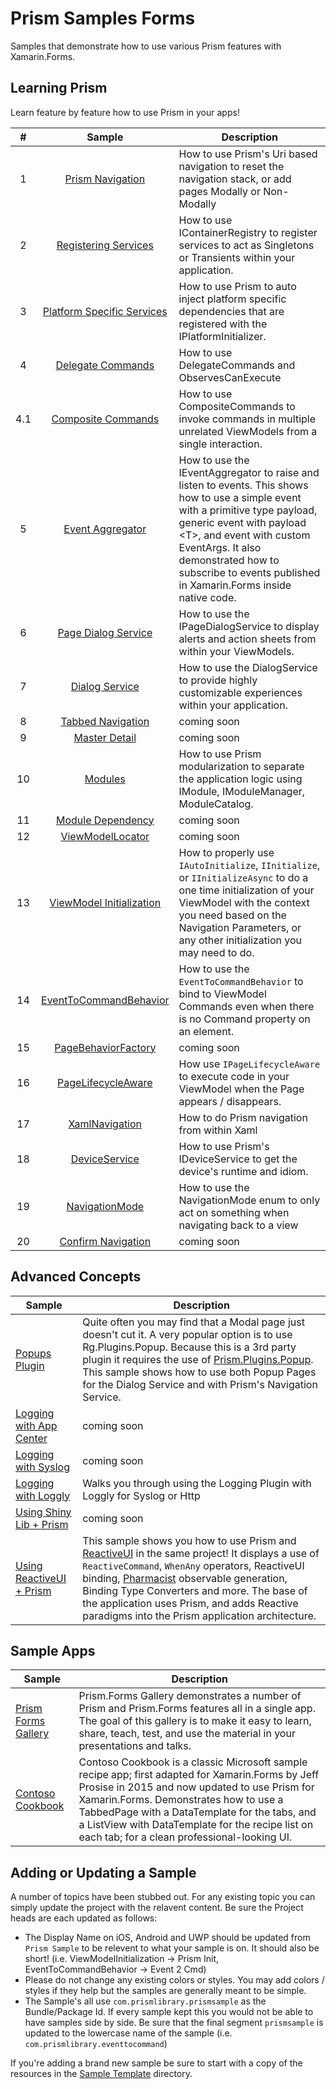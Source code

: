 # Prism Samples Forms

Samples that demonstrate how to use various Prism features with Xamarin.Forms.

## Learning Prism

Learn feature by feature how to use Prism in your apps!

| # | Sample | Description |
|:-:|:------:|-------------|
| 1 | [Prism Navigation][NavigationSample] | How to use Prism's Uri based navigation to reset the navigation stack, or add pages Modally or Non-Modally |
| 2 | [Registering Services][ServiceRegistrationSample] | How to use IContainerRegistry to register services to act as Singletons or Transients within your application. |
| 3 | [Platform Specific Services][PlatformSpecificServiceSample] | How to use Prism to auto inject platform specific dependencies that are registered with the IPlatformInitializer. |
| 4 | [Delegate Commands][DelegateCommandSample] | How to use DelegateCommands and ObservesCanExecute |
| 4.1 | [Composite Commands][CompositeCommandSample] | How to use CompositeCommands to invoke commands in multiple unrelated ViewModels from a single interaction. |
| 5 | [Event Aggregator][EventAggregatorSample] | How to use the IEventAggregator to raise and listen to events. This shows how to use a simple event with a primitive type payload, generic event with payload &lt;T&gt;, and event with custom EventArgs. It also demonstrated how to subscribe to events published in Xamarin.Forms inside native code. |
| 6 | [Page Dialog Service][PageDialogServiceSample] | How to use the IPageDialogService to display alerts and action sheets from within your ViewModels. |
| 7 | [Dialog Service][DialogServiceSample] | How to use the DialogService to provide highly customizable experiences within your application. |
| 8 | [Tabbed Navigation][8] | coming soon |
| 9 | [Master Detail][9] | coming soon |
| 10 | [Modules][ModulesSample] | How to use Prism modularization to separate the application logic using IModule, IModuleManager, ModuleCatalog. |
| 11 | [Module Dependency][ModuleDependencySample] | coming soon |
| 12 | [ViewModelLocator][ViewModelLocatorSample] | coming soon |
| 13 | [ViewModel Initialization][ViewModelInitailizationSample] | How to properly use `IAutoInitialize`, `IInitialize`, or `IInitializeAsync` to do a one time initialization of your ViewModel with the context you need based on the Navigation Parameters, or any other initialization you may need to do. |
| 14 | [EventToCommandBehavior][EventToCommandSample] | How to use the `EventToCommandBehavior` to bind to ViewModel Commands even when there is no Command property on an element. |
| 15 | [PageBehaviorFactory][PageBehaviorFactorySample] | coming soon |
| 16 | [PageLifecycleAware][PageLifecycleSample] | How use `IPageLifecycleAware` to execute code in your ViewModel when the Page appears / disappears. |
| 17 | [XamlNavigation][XamlNavigationSample] | How to do Prism navigation from within Xaml |
| 18 | [DeviceService][DeviceServiceSample] | How to use Prism's IDeviceService to get the device's runtime and idiom. |
| 19 | [NavigationMode][NavigationModeSample] | How to use the NavigationMode enum to only act on something when navigating back to a view |
| 20 | [Confirm Navigation][ConfirmNavigationSample] | coming soon |

## Advanced Concepts

| Sample | Description |
| ------ |-------------|
| [Popups Plugin][PopupsPluginSample] | Quite often you may find that a Modal page just doesn't cut it. A very popular option is to use Rg.Plugins.Popup. Because this is a 3rd party plugin it requires the use of [Prism.Plugins.Popup](https://popups.prismplugins.com). This sample shows how to use both Popup Pages for the Dialog Service and with Prism's Navigation Service. |
| [Logging with App Center][AppCenterLoggingSample] | coming soon |
| [Logging with Syslog][SyslogLoggingSample] | coming soon |
| [Logging with Loggly][LogglyLoggingSample] | Walks you through using the Logging Plugin with Loggly for Syslog or Http |
| [Using Shiny Lib + Prism][ShinyPrismSample] | coming soon |
| [Using ReactiveUI + Prism][ReactiveUISample] | This sample shows you how to use Prism and [ReactiveUI](https://github.com/reactiveui/ReactiveUI) in the same project!  It displays a use of `ReactiveCommand`, `WhenAny` operators, ReactiveUI binding, [Pharmacist](https://github.com/reactiveui/Pharmacist) observable generation, Binding Type Converters and more.  The base of the application uses Prism, and adds Reactive paradigms into the Prism application architecture. |

## Sample Apps

| Sample | Description |
| ---------- |-------------|
| [Prism Forms Gallery][PrismFormsGallery] | Prism.Forms Gallery demonstrates a number of Prism and Prism.Forms features all in a single app. The goal of this gallery is to make it easy to learn, share, teach, test, and use the material in your presentations and talks. |
| [Contoso Cookbook][ContosoCookbook] | Contoso Cookbook is a classic Microsoft sample recipe app; first adapted for Xamarin.Forms by Jeff Prosise in 2015 and now updated to use Prism for Xamarin.Forms. Demonstrates how to use a TabbedPage with a DataTemplate for the tabs, and a ListView with DataTemplate for the recipe list on each tab; for a clean professional-looking UI. |

## Adding or Updating a Sample

A number of topics have been stubbed out. For any existing topic you can simply update the project with the relavent content. Be sure the Project heads are each updated as follows:

- The Display Name on iOS, Android and UWP should be updated from `Prism Sample` to be relevent to what your sample is on. It should also be short! (i.e. ViewModelInitialization -&gt; Prism Init, EventToCommandBehavior -&gt; Event 2 Cmd)
- Please do not change any existing colors or styles. You may add colors / styles if they help but the samples are generally meant to be simple.
- The Sample's all use `com.prismlibrary.prismsample` as the Bundle/Package Id. If every sample kept this you would not be able to have samples side by side. Be sure that the final segment `prismsample` is updated to the lowercase name of the sample (i.e. `com.prismlibrary.eventtocommand`)

If you're adding a brand new sample be sure to start with a copy of the resources in the [Sample Template](sample-template/) directory.

[NavigationSample]: 01-Navigation/
[ServiceRegistrationSample]: 02-ServiceRegistration/
[PlatformSpecificServiceSample]: 03-PlatformSpecificServices/
[DelegateCommandSample]: 04-Commands/
[CompositeCommandSample]: 04-CompositeCommands/
[EventAggregatorSample]: 05-EventAggregator/
[PageDialogServiceSample]: 06-PageDialogService/
[DialogServiceSample]: 07-DialogService/
[8]: 08-TabbedNavigation/
[9]: 09-MasterDetail/
[ModulesSample]: 10-Modules/
[ModuleDependencySample]: 11-ModuleDependency/
[ViewModelLocatorSample]: 12-ViewModelLocator/
[ViewModelInitailizationSample]: 13-ViewModelInitialization/
[EventToCommandSample]: 14-EventToCommandBehavior/
[PageBehaviorFactorySample]: 15-PageBehaviorFactory/
[PageLifecycleSample]: 16-PageLifecycleAware/
[XamlNavigationSample]: 17-XamlNavigation/
[DeviceServiceSample]: 18-DeviceService/
[NavigationModeSample]: 19-NavigationMode/
[ConfirmNavigationSample]: 20-ConfirmNavigation/

[PopupsPluginSample]: advanced-topics/PopupsPlugin/
[AppCenterLoggingSample]: advanced-topics/Logging-AppCenter/
[SyslogLoggingSample]: advanced-topics/Logging-Syslog/
[LogglyLoggingSample]: advanced-topics/Logging-Loggly/
[ShinyPrismSample]: advanced-topics/ShinyLib/
[ReactiveUISample]: advanced-topics/ReactiveUI/

[PrismFormsGallery]: sample-apps/PrismFormsGallery
[ContosoCookbook]: sample-apps/ContosoCookbook
